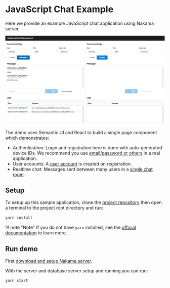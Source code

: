 # JavaScript Chat Example

Here we provide an example JavaScript chat application using Nakama server.

![Simple chat](images/demo.png)

The demo uses Semantic UI and React to build a single page component which demonstrates:

* Authentication: Login and registration here is done with auto-generated device IDs. We recommend you use [email/password or others](/authentication.md) in a real application.
* User accounts: A [user account](/user-accounts.md) is created on registration.
* Realtime chat: Messages sent between many users in a [single chat room](/social-realtime-chat.md#rooms).

## Setup

To setup up this sample application, clone the [project repository](-link-) then open a terminal to the project root directory and run:

```sh
yarn install
```

!!! note "Note"
    If you do not have `yarn` installed, see the [official documentation](https://yarnpkg.com/getting-started/install) to learn more.

## Run demo

First [download and setup Nakama server](/nstall-docker-quickstart.md).

With the server and database server setup and running you can run:

```sh
yarn start
```
